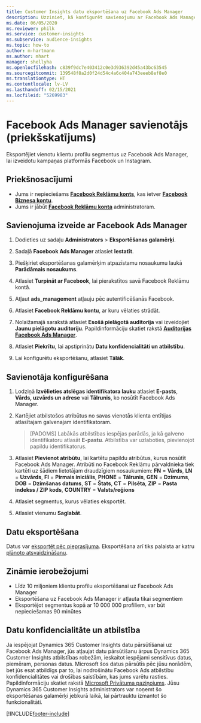 ```yaml
---
title: Customer Insights datu eksportēšana uz Facebook Ads Manager
description: Uzziniet, kā konfigurēt savienojumu ar Facebook Ads Manager.
ms.date: 06/05/2020
ms.reviewer: philk
ms.service: customer-insights
ms.subservice: audience-insights
ms.topic: how-to
author: m-hartmann
ms.author: mhart
manager: shellyha
ms.openlocfilehash: c839f9dc7e403412c0e3d936392d45a43bc63545
ms.sourcegitcommit: 139548f8a2d0f24d54c4a6c404a743eeeb8ef8e0
ms.translationtype: HT
ms.contentlocale: lv-LV
ms.lasthandoff: 02/15/2021
ms.locfileid: "5269983"
---
```

# <a name="connector-for-facebook-ads-manager-preview"></a>Facebook Ads Manager savienotājs (priekšskatījums)

Eksportējiet vienotu klientu profilu segmentus uz Facebook Ads Manager, lai izveidotu kampaņas platformās Facebook un Instagram.

## <a name="prerequisites"></a>Priekšnosacījumi

- Jums ir nepieciešams [**Facebook Reklāmu konts**](https://www.facebook.com/business/learn/lessons/step-by-step-ads-manager-account), kas ietver [**Facebook Biznesa kontu**](https://business.facebook.com/).
- Jums ir jābūt [**Facebook Reklāmu konta**](https://www.facebook.com/business/learn/lessons/step-by-step-ads-manager-account) administratoram.

## <a name="connect-to-facebook-ads-manager"></a>Savienojuma izveide ar Facebook Ads Manager

1. Dodieties uz sadaļu **Administrators** > **Eksportēšanas galamērķi**.

1. Sadaļā **Facebook Ads Manager** atlasiet **Iestatīt**.

1. Piešķiriet eksportēšanas galamērķim atpazīstamu nosaukumu laukā **Parādāmais nosaukums**.

1. Atlasiet **Turpināt ar Facebook**, lai pierakstītos savā Facebook Reklāmu kontā.

1. Atļaut **ads_management** atļauju pēc autentificēšanās Facebook.

1. Atlasiet **Facebook Reklāmu kontu**, ar kuru vēlaties strādāt.

1. Nolaižamajā sarakstā atlasiet **Esošā pielāgotā auditorija** vai izveidojiet **Jaunu pielāgotu auditoriju**. Papildinformāciju skatiet rakstā [**Auditorijas Facebook Ads Manager**](https://www.facebook.com/business/help/744354708981227?id=2469097953376494).

1. Atlasiet **Piekrītu**, lai apstiprinātu **Datu konfidencialitāti un atbilstību**.

1. Lai konfigurētu eksportēšanu, atlasiet **Tālāk**.

## <a name="configure-the-connector"></a>Savienotāja konfigurēšana

1. Lodziņā **Izvēlieties atslēgas identifikatora lauku** atlasiet **E-pasts**, **Vārds, uzvārds un adrese** vai **Tālrunis**, ko nosūtīt Facebook Ads Manager.

1. Kartējiet atbilstošos atribūtus no savas vienotās klienta entītijas atlasītajam galvenajam identifikatoram.
   > [PADOMS] Labākās atbilstības iespējas parādās, ja kā galveno identifikatoru atlasāt **E-pastu**. Atbilstība var uzlaboties, pievienojot papildu identifikatorus.

1. Atlasiet **Pievienot atribūtu**, lai kartētu papildu atribūtus, kurus nosūtīt Facebook Ads Manager. Atribūti no Facebook Reklāmu pārvaldnieka tiek kartēti uz šādiem lietotājam draudzīgiem nosaukumiem: **FN** = **Vārds**, **LN** = **Uzvārds**, **FI** = **Pirmais iniciālis**, **PHONE** = **Tālrunis**, **GEN** = **Dzimums**, **DOB** = **Dzimšanas datums**, **ST** = **Štats**, **CT** = **Pilsēta**, **ZIP** = **Pasta indekss / ZIP kods**, **COUNTRY** = **Valsts/reģions**

1. Atlasiet segmentus, kurus vēlaties eksportēt.

1. Atlasiet vienumu **Saglabāt**.

## <a name="export-the-data"></a>Datu eksportēšana

Datus var [eksportēt pēc pieprasījuma](export-destinations.md). Eksportēšana arī tiks palaista ar katru [plānoto atsvaidzināšanu](system.md#schedule-tab).

## <a name="known-limitations"></a>Zināmie ierobežojumi

- Līdz 10 miljoniem klientu profilu eksportēšanai uz Facebook Ads Manager 
- Eksportēšana uz Facebook Ads Manager ir atļauta tikai segmentiem
- Eksportējot segmentus kopā ar 10 000 000 profiliem, var būt nepieciešamas 90 minūtes

## <a name="data-privacy-and-compliance"></a>Datu konfidencialitāte un atbilstība

Ja iespējojat Dynamics 365 Customer Insights datu pārsūtīšanai uz Facebook Ads Manager, jūs atļaujat datu pārsūtīšanu ārpus Dynamics 365 Customer Insights atbilstības robežām, ieskaitot iespējami sensitīvus datus, piemēram, personas datus. Microsoft šos datus pārsūtīs pēc jūsu norādēm, bet jūs esat atbildīgs par to, lai nodrošinātu Facebook Ads atbilstību konfidencialitātes vai drošības saistībām, kas jums varētu rasties. Papildinformāciju skatiet rakstā [Microsoft Privātuma paziņojums](https://go.microsoft.com/fwlink/?linkid=396732).
Jūsu Dynamics 365 Customer Insights administrators var noņemt šo eksportēšanas galamērķi jebkurā laikā, lai pārtrauktu izmantot šo funkcionalitāti.


[!INCLUDE[footer-include](../includes/footer-banner.md)]